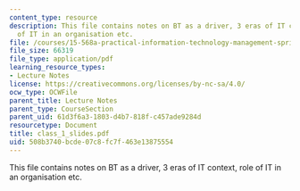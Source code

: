 ```yaml
---
content_type: resource
description: This file contains notes on BT as a driver, 3 eras of IT context, role
  of IT in an organisation etc.
file: /courses/15-568a-practical-information-technology-management-spring-2005/508b3740bcde07c8fc7f463e13875554_class_1_slides.pdf
file_size: 66319
file_type: application/pdf
learning_resource_types:
- Lecture Notes
license: https://creativecommons.org/licenses/by-nc-sa/4.0/
ocw_type: OCWFile
parent_title: Lecture Notes
parent_type: CourseSection
parent_uid: 61d3f6a3-1803-d4b7-818f-c457ade9284d
resourcetype: Document
title: class_1_slides.pdf
uid: 508b3740-bcde-07c8-fc7f-463e13875554
---
```

This file contains notes on BT as a driver, 3 eras of IT context, role of IT in an organisation etc.